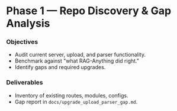# Phase 1 — Repo Discovery & Gap Analysis

### Objectives
- Audit current server, upload, and parser functionality.
- Benchmark against "what RAG-Anything did right."
- Identify gaps and required upgrades.

### Deliverables
- Inventory of existing routes, modules, configs.
- Gap report in `docs/upgrade_upload_parser_gap.md`.
